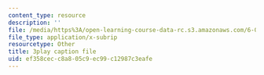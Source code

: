 ```yaml
---
content_type: resource
description: ''
file: /media/https%3A/open-learning-course-data-rc.s3.amazonaws.com/6-034-artificial-intelligence-fall-2010/ef358cecc8a805c9ec99c12987c3eafe_L73hY1pBcQI.srt
file_type: application/x-subrip
resourcetype: Other
title: 3play caption file
uid: ef358cec-c8a8-05c9-ec99-c12987c3eafe
---
```

